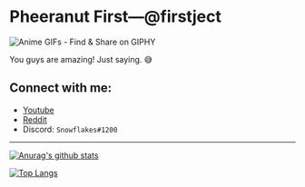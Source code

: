 # Pheeranut First—@firstject

![Anime GIFs - Find & Share on GIPHY](https://media2.giphy.com/media/FIZ1QC610AAhi/giphy.gif)

You guys are amazing! Just saying. 😅

## Connect with me:

- [Youtube](https://www.youtube.com/channel/UCaHynsX2m3E0pwX1LlZkPCQ)
- [Reddit](https://www.reddit.com/user/Firstject)
- Discord: `Snowflakes#1200`

---

[![Anurag's github stats](https://github-readme-stats.vercel.app/api?username=firstject)](https://github.com/anuraghazra/github-readme-stats)

[![Top Langs](https://github-readme-stats.vercel.app/api/top-langs/?username=firstject&hide=javascript)](https://github.com/anuraghazra/github-readme-stats)
